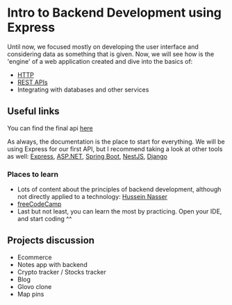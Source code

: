 # Intro to Backend Development using Express

Until now, we focused mostly on developing the user interface and considering data as something that is given. Now, we will see how is the 'engine' of a web application created and dive into the basics of:
- [HTTP](https://developer.mozilla.org/en-US/docs/Web/HTTP/Overview)
- [REST APIs](https://restfulapi.net/)
- Integrating with databases and other services

## Useful links

You can find the final api [here](http://basic-crud.westeurope.azurecontainer.io:5000/users)

As always, the documentation is the place to start for everything. We will be using Express for our first API, but I recommend taking a look at other tools as well: [Express](https://expressjs.com/en/5x/api.html#express), [ASP.NET](https://docs.microsoft.com/en-us/aspnet/web-api/overview/getting-started-with-aspnet-web-api/tutorial-your-first-web-api), [Spring Boot](https://spring.io/quickstart), [NestJS](https://docs.nestjs.com/), [Django](https://docs.djangoproject.com/en/4.0/intro/tutorial01/)  

### Places to learn
- Lots of content about the principles of backend development, although not directly applied to a technology: [Hussein Nasser](https://www.youtube.com/playlist?list=PLQnljOFTspQUNnO4p00ua_C5mKTfldiYT)
- [freeCodeCamp](https://www.youtube.com/watch?v=7CqJlxBYj-M&t=1173s&ab_channel=freeCodeCamp.org)
- Last but not least, you can learn the most by practicing. Open your IDE, and start coding ^^

## Projects discussion

- Ecommerce
- Notes app with backend
- Crypto tracker / Stocks tracker
- Blog
- Glovo clone
- Map pins